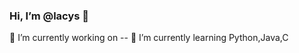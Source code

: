 ### Hi, I’m @lacys 👋
                       
🔭 I’m currently working on --
🌱 I’m currently learning Python,Java,C
                    

